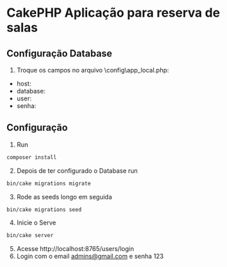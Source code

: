 # CakePHP Aplicação para reserva de salas

## Configuração Database

1. Troque os campos no arquivo \config\app_local.php:
- host: 
- database: 
- user: 
- senha: 

## Configuração

1. Run 
```bash 
composer install
```
2. Depois de ter configurado o Database run 
```bash 
bin/cake migrations migrate
```
3. Rode as seeds longo em seguida 
```bash 
bin/cake migrations seed
```
4. Inicie o Serve 
```bash 
bin/cake server
```
5. Acesse http://localhost:8765/users/login
6. Login com o email admins@gmail.com e senha 123